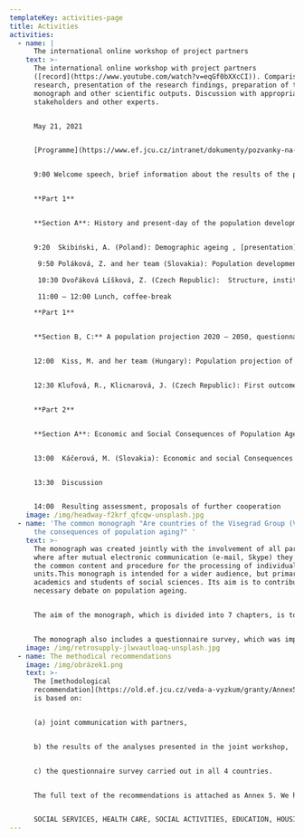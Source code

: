 ```yaml
---
templateKey: activities-page
title: Activities
activities:
  - name: |
      The international online workshop of project partners 
    text: >-
      The international online workshop with project partners
      ([record](https://www.youtube.com/watch?v=eqGf0bXXcCI)). Comparison of the
      research, presentation of the research findings, preparation of the planed
      monograph and other scientific outputs. Discussion with appropriate
      stakeholders and other experts.


      May 21, 2021


      [Programme](https://www.ef.jcu.cz/intranet/dokumenty/pozvanky-na-akce-ef/program.pdf):


      9:00 Welcome speech, brief information about the results of the project. dean Renata Klufová 


      **Part 1**


      **Section A**: History and present-day of the population development in V4 countries 


      9:20  Skibiński, A. (Poland): Demographic ageing , [presentation](https://www.ef.jcu.cz/veda-a-vyzkum/granty/v4_soubory/skibinski_pl.pdf)

       9:50 Poláková, Z. and her team (Slovakia): Population development in V4 countries, [presentation](https://www.ef.jcu.cz/veda-a-vyzkum/granty/v4_soubory/polakova_nitra_v4.pdf)

       10:30 Dvořáková Líšková, Z. (Czech Republic):  Structure, institutions involved and their activities and adopted policies, [presentation](https://www.ef.jcu.cz/veda-a-vyzkum/granty/v4_soubory/dvorakova_soukupova_visegrad_prezentace.pdf)

       11:00 – 12:00 Lunch, coffee-break 

      **Part 1**


      **Section B, C:** A population projection 2020 – 2050, questionnaire survey 


      12:00  Kiss, M. and her team (Hungary): Population projection of V4 countries, [presentation](https://www.ef.jcu.cz/veda-a-vyzkum/granty/v4_soubory/population-projections-between-2020-and-2050.pdf)


      12:30 Klufová, R., Klicnarová, J. (Czech Republic): First outcomes of the questionnaire survey, [presentation](https://www.ef.jcu.cz/veda-a-vyzkum/granty/v4_soubory/kluf_workshop_questionnairs.pdf)


      **Part 2**


      **Section A**: Economic and Social Consequences of Population Ageing 


      13:00  Káčerová, M. (Slovakia): Economic and social Consequences of Population Aging, [presentation](https://www.ef.jcu.cz/veda-a-vyzkum/granty/v4_soubory/kacerova_consequences_kv.pdf) 


      13:30  Discussion 


      14:00  Resulting assessment, proposals of further cooperation
    image: /img/headway-f2krf_qfcqw-unsplash.jpg
  - name: 'The common monograph "Are countries of the Visegrad Group (V4) ready for
      the consequences of population aging?" '
    text: >-
      The monograph was created jointly with the involvement of all partners,
      where after mutual electronic communication (e-mail, Skype) they agreed on
      the common content and procedure for the processing of individual
      units.This monograph is intended for a wider audience, but primarily for
      academics and students of social sciences. Its aim is to contribute to the
      necessary debate on population ageing.


      The aim of the monograph, which is divided into 7 chapters, is to evaluate the current situation and the causes of demographic ageing of the V4 countries in the broader context of their historical development.


      The monograph also includes a questionnaire survey, which was implemented and initiated by the Faculty of Economics of the University of South Bohemia in České Budějovice. The aim of the survey was to find out the opinions of people who deal with issues related to demographic ageing in their daily practice (officials at various levels of state and local government, social workers, health professionals, academics and others). These views on the preparedness of the V4 countries for the consequences of the ageing of their populations have been compared in Chapter 6 of the present monograph.
    image: /img/retrosupply-jlwvautloaq-unsplash.jpg
  - name: The methodical recommendations
    image: /img/obrázek1.png
    text: >-
      The [methodological
      recommendation](https://old.ef.jcu.cz/veda-a-vyzkum/granty/Annex5_Methodical_recommendations.pdf)
      is based on:


      (a) joint communication with partners,


      b) the results of the analyses presented in the joint workshop,


      c) the questionnaire survey carried out in all 4 countries.


      The full text of the recommendations is attached as Annex 5. We have grouped the recommendations into 8 areas based on the above joint discussions:


      SOCIAL SERVICES, HEALTH CARE, SOCIAL ACTIVITIES, EDUCATION, HOUSING, QUALITY OF LIFE, MATERIAL SECURITY, INCLUSION
---
```

